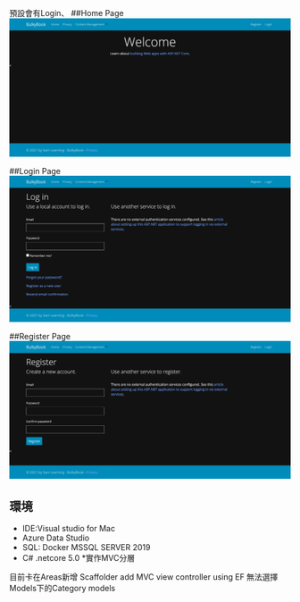 預設會有Login、
##Home Page
![image](https://github.com/heysam/SamLearningWork/blob/master/dotnetcore/BulkyBook/BulkyBook/wwwroot/images/pageHome.png)

##Login Page
![image](https://github.com/heysam/SamLearningWork/blob/master/dotnetcore/BulkyBook/BulkyBook/wwwroot/images/pageLogin.png)

##Register Page
![image](https://github.com/heysam/SamLearningWork/blob/master/dotnetcore/BulkyBook/BulkyBook/wwwroot/images/pageRegister.png)

## 環境
* IDE:Visual studio for Mac
* Azure Data Studio
* SQL: Docker MSSQL SERVER 2019
* C# .netcore 5.0
*實作MVC分層

目前卡在Areas新增 Scaffolder add MVC view controller using EF 無法選擇 Models下的Category models
